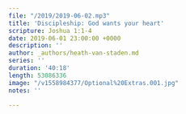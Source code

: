 ```yaml
---
file: "/2019/2019-06-02.mp3"
title: 'Discipleship: God wants your heart'
scripture: Joshua 1:1-4
date: 2019-06-01 23:00:00 +0000
description: ''
author: _authors/heath-van-staden.md
series: ''
duration: '40:18'
length: 53086336
image: "/v1558984377/Optional%20Extras.001.jpg"
notes: ''

---
```

